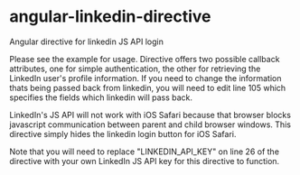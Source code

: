 angular-linkedin-directive
==========================

Angular directive for linkedin JS API login

Please see the example for usage.  Directive offers two possible callback 
attributes, one for simple authentication, the other for retrieving the 
LinkedIn user's profile information.  If you need to change the information 
thats being passed back from linkedin, you will need to edit line 105 which 
specifies the fields which linkedin will pass back.

LinkedIn's JS API will not work with iOS Safari because that browser blocks 
javascript communication between parent and child browser windows.  This 
directive simply hides the linkedin login button for iOS Safari.

Note that you will need to replace "LINKEDIN_API_KEY" on line 26 of 
the directive with your own LinkedIn JS API key for this directive to function.

